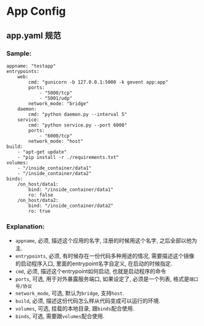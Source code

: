 App Config
==========

## app.yaml 规范

### Sample:

    appname: "testapp"
    entrypoints:
        web:
            cmd: "gunicorn -b 127.0.0.1:5000 -k gevent app:app"
            ports:
                - "5000/tcp"
                - "5001/udp"
            network_mode: "bridge"
        daemon:
            cmd: "python daemon.py --interval 5"
        service:
            cmd: "python service.py --port 6000"
            ports:
                - "6000/tcp"
            network_mode: "host"
    build:
        - "apt-get update"
        - "pip install -r ./requirements.txt"
    volumes:
        - "/inside_container/data1"
        - "/inside_container/data2"
    binds:
        /on_host/data1:
            bind: "/inside_container/data1"
            ro: false
        /on_host/data2:
            bind: "/inside_container/data2"
            ro: true
            

### Explanation:
    
* `appname`, 必须, 描述这个应用的名字, 注册的时候用这个名字, 之后全部以他为主.
* `entrypoints`, 必须, 有时候存在一份代码多种用途的情况, 需要描述这个镜像的启动程序入口, 里面的entrypoint名字自定义, 在启动的时候指定.
* `cmd`, 必须, 描述这个entrypoint如何启动, 也就是启动程序的命令
* `ports`, 可选, 用于对外暴露服务端口, 如果设定了, 必须是一个列表, 格式是`端口号/协议`
* `network_mode`, 可选, 默认为`bridge`, 支持`host`.
* `build`, 必须, 描述这份代码怎么样从代码变成可以运行的环境.
* `volumes`, 可选, 挂载的本地目录, 跟`binds`配合使用.
* `binds`, 可选, 需要跟`volumes`配合使用.
